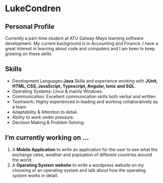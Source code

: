 # LukeCondren
## Personal Profile

Currently a part-time student at ATU Galway-Mayo learning software development. My current background is in Accounting and Finance. I have a great interest in learning about code and computers and I am keen to keep growing on these skills. 

## Skills

- Development Languages:**Java** Skills and experience working with **JUnit, HTML, CSS, JavaScript, Typescript, Angular, Ionic and SQL**.
- Operating Systems: Linux & mainly Windows.
- Communication: Excellent communication skills both verbal and written.
- Teamwork: Highly experienced in leading and working collaboratively as a team.
- Adaptability & Attention to detail.
- Ability to work under pressure.
- Decision Making & Problem Solving.



## I’m currently working on ...

1.  A **Mobile Application** to write an application for the user to see what the exchange rates, weather and popluation of different countries around the world.
2. A **Operating System website** to write a wordpress website on my choosing of an operating system and talk about how the operating system works in detail.

